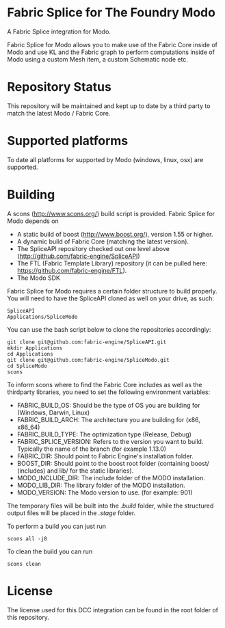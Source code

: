 Fabric Splice for The Foundry Modo
===================================
A Fabric Splice integration for Modo.

Fabric Splice for Modo allows you to make use of the Fabric Core inside of Modo and use KL and the Fabric graph to perform computations inside of Modo using a custom Mesh item, a custom Schematic node etc.

Repository Status
=================

This repository will be maintained and kept up to date by a third party to match the latest Modo / Fabric Core.

Supported platforms
===================

To date all platforms for supported by Modo (windows, linux, osx) are supported.

Building
========

A scons (http://www.scons.org/) build script is provided. Fabric Splice for Modo depends on
* A static build of boost (http://www.boost.org/), version 1.55 or higher.
* A dynamic build of Fabric Core (matching the latest version).
* The SpliceAPI repository checked out one level above (http://github.com/fabric-engine/SpliceAPI)
* The FTL (Fabric Template Library) repository (it can be pulled here: https://github.com/fabric-engine/FTL).
* The Modo SDK

Fabric Splice for Modo requires a certain folder structure to build properly. You will need to have the SpliceAPI cloned as well on your drive, as such:

    SpliceAPI
    Applications/SpliceModo

You can use the bash script below to clone the repositories accordingly:

    git clone git@github.com:fabric-engine/SpliceAPI.git
    mkdir Applications
    cd Applications
    git clone git@github.com:fabric-engine/SpliceModo.git
    cd SpliceModo
    scons

To inform scons where to find the Fabric Core includes as well as the thirdparty libraries, you need to set the following environment variables:

* FABRIC_BUILD_OS: Should be the type of OS you are building for (Windows, Darwin, Linux)
* FABRIC_BUILD_ARCH: The architecture you are building for (x86, x86_64)
* FABRIC_BUILD_TYPE: The optimization type (Release, Debug)
* FABRIC_SPLICE_VERSION: Refers to the version you want to build. Typically the name of the branch (for example 1.13.0)
* FABRIC_DIR: Should point to Fabric Engine's installation folder.
* BOOST_DIR: Should point to the boost root folder (containing boost/ (includes) and lib/ for the static libraries).
* MODO_INCLUDE_DIR: The include folder of the MODO installation.
* MODO_LIB_DIR: The library folder of the MODO installation.
* MODO_VERSION: The Modo version to use. (for example: 901)

The temporary files will be built into the *.build* folder, while the structured output files will be placed in the *.stage* folder.

To perform a build you can just run

    scons all -j8

To clean the build you can run

    scons clean

License
==========

The license used for this DCC integration can be found in the root folder of this repository.
